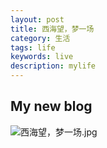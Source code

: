 ```yaml
---
layout: post
title: 西海望，梦一场
category: 生活
tags: life
keywords: live
description: mylife
---
```



## My new blog

![西海望，梦一场.jpg]({{site.baseurl}}/pages/西海望，梦一场.jpg)

